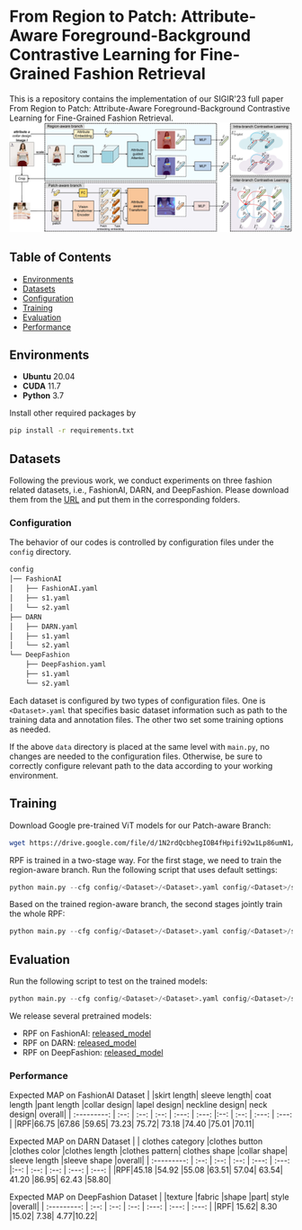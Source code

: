 # From Region to Patch: Attribute-Aware Foreground-Background Contrastive Learning for Fine-Grained Fashion Retrieval
This is a repository contains the implementation of our SIGIR'23 full paper From Region to Patch: Attribute-Aware Foreground-Background Contrastive Learning for Fine-Grained Fashion Retrieval.
![network structure](imgs/myframework.jpg)

## Table of Contents

* [Environments](#environments)
* [Datasets](#datasets)
* [Configuration](#configuration)
* [Training](#training)
* [Evaluation](#evaluation)
* [Performance](#performance)

## Environments
- **Ubuntu** 20.04
- **CUDA** 11.7
- **Python** 3.7

Install other required packages by
```sh
pip install -r requirements.txt
```

## Datasets
Following the previous work, we conduct experiments on three fashion related datasets, i.e., FashionAI, DARN, and DeepFashion. Please download them from the [URL](https://github.com/maryeon/asenpp#datasets) and put them in the corresponding folders.

### Configuration

The behavior of our codes is controlled by configuration files under the `config` directory. 

```sh
config
│── FashionAI
│   ├── FashionAI.yaml
│   ├── s1.yaml
│   └── s2.yaml
├── DARN
│   ├── DARN.yaml
│   ├── s1.yaml
│   └── s2.yaml
└── DeepFashion
    ├── DeepFashion.yaml
    ├── s1.yaml
    └── s2.yaml
```

Each dataset is configured by two types of configuration files. One is `<Dataset>.yaml` that specifies basic dataset information such as path to the training data and annotation files. The other two set some training options as needed.

If the above `data` directory is placed at the same level with `main.py`, no changes are needed to the configuration files. Otherwise, be sure to correctly configure relevant path to the data according to your working environment.

## Training

Download Google pre-trained ViT models for our Patch-aware Branch:
```bash
wget https://drive.google.com/file/d/1N2rdQcbhegIOB4fHpifi92w1Lp86umN1/view?usp=sharing
```

RPF is trained in a two-stage way. For the first stage, we need to train the region-aware branch. Run the following script that uses default settings:

```python
python main.py --cfg config/<Dataset>/<Dataset>.yaml config/<Dataset>/s1.yaml
```

Based on the trained region-aware branch, the second stages jointly train the whole RPF:

```python
python main.py --cfg config/<Dataset>/<Dataset>.yaml config/<Dataset>/s2.yaml --resume runs/<Dataset>_s1/model_best.pth.tar
```

## Evaluation

Run the following script to test on the trained models:

```python
python main.py --cfg config/<Dataset>/<Dataset>.yaml config/<Dataset>/s2.yaml --resume runs/<Dataset>_s2/model_best.pth.tar --test TEST
```
We release several pretrained models:
- RPF on FashionAI: [released_model](https://drive.google.com/file/d/1pIJ2REblm2eXNq81vyhAj9bs8y1EzNvR/view?usp=sharing)
- RPF on DARN: [released_model](https://drive.google.com/file/d/1icLsQG7g1LL41i-T75IZb2wsRTkeIemQ/view?usp=sharing)
- RPF on DeepFashion: [released_model](https://drive.google.com/file/d/1BKuXrQWuQaou_1AGzONoKeEQ2iA6J6v3/view?usp=sharing)  

### Performance 
Expected MAP on FashionAI Dataset
|             |skirt length| sleeve length| coat length |pant length |collar design| lapel design| neckline design| neck design| overall|
| :---------: | :--: | :--: | :--: | :---: | :---: |:--: | :--: | :---: | :---: |
|RPF|66.75 |67.86 |59.65| 73.23| 75.72| 73.18 |74.40 |75.01 |70.11|

Expected MAP on DARN Dataset
|             | clothes category |clothes button |clothes color |clothes length |clothes pattern| clothes shape |collar shape| sleeve length |sleeve shape |overall|
| :---------: | :--: | :--: | :--: | :---: | :---: |:--: | :--: | :--: | :---: | :---: |
|RPF|45.18 |54.92 |55.08 |63.51| 57.04| 63.54| 41.20 |86.95| 62.43 |58.80|

Expected MAP on DeepFashion Dataset
|             |texture |fabric |shape |part| style |overall|
| :---------: | :--: | :--: | :--: | :---: | :---: | :---: |
|RPF| 15.62| 8.30 |15.02| 7.38| 4.77|10.22|

